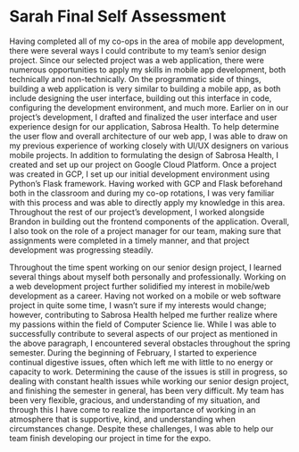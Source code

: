 # Sarah Final Self Assessment

Having completed all of my co-ops in the area of mobile app development, there were several ways I could contribute to my team’s senior design project. Since our selected project was a web application, there were numerous opportunities to apply my skills in mobile app development, both technically and non-technically. On the programmatic side of things, building a web application is very similar to building a mobile app, as both include designing the user interface, building out this interface in code, configuring the development environment, and much more. Earlier on in our project’s development, I drafted and finalized the user interface and user experience design for our application, Sabrosa Health. To help determine the user flow and overall architecture of our web app, I was able to draw on my previous experience of working closely with UI/UX designers on various mobile projects. In addition to formulating the design of Sabrosa Health, I created and set up our project on Google Cloud Platform. Once a project was created in GCP, I set up our initial development environment using Python’s Flask framework. Having worked with GCP and Flask beforehand both in the classroom and during my co-op rotations, I was very familiar with this process and was able to directly apply my knowledge in this area. Throughout the rest of our project’s development, I worked alongside Brandon in building out the frontend components of the application. Overall, I also took on the role of a project manager for our team, making sure that assignments were completed in a timely manner, and that project development was progressing steadily. 

Throughout the time spent working on our senior design project, I learned several things about myself both personally and professionally. Working on a web development project further solidified my interest in mobile/web development as a career. Having not worked on a mobile or web software project in quite some time, I wasn’t sure if my interests would change; however, contributing to Sabrosa Health helped me further realize where my passions within the field of Computer Science lie. While I was able to successfully contribute to several aspects of our project as mentioned in the above paragraph, I encountered several obstacles throughout the spring semester. During the beginning of February, I started to experience continual digestive issues, often which left me with little to no energy or capacity to work. Determining the cause of the issues is still in progress, so dealing with constant health issues while working our senior design project, and finishing the semester in general, has been very difficult. My team has been very flexible, gracious, and understanding of my situation, and through this  I have come to realize the importance of working in an atmosphere that is supportive, kind, and understanding when circumstances change. Despite these challenges, I was able to help our team finish developing our project in time for the expo. 

